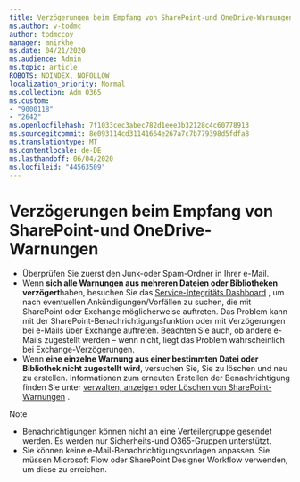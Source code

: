```yaml
---
title: Verzögerungen beim Empfang von SharePoint-und OneDrive-Warnungen
ms.author: v-todmc
author: todmccoy
manager: mnirkhe
ms.date: 04/21/2020
ms.audience: Admin
ms.topic: article
ROBOTS: NOINDEX, NOFOLLOW
localization_priority: Normal
ms.collection: Adm_O365
ms.custom:
- "9000118"
- "2642"
ms.openlocfilehash: 7f1033cec3abec782d1eee3b32128c4c60778913
ms.sourcegitcommit: 8e093114cd31141664e267a7c7b779398d5fdfa8
ms.translationtype: MT
ms.contentlocale: de-DE
ms.lasthandoff: 06/04/2020
ms.locfileid: "44563509"
---
```

# <a name="delays-in-receiving-sharepoint-and-onedrive-alerts"></a>Verzögerungen beim Empfang von SharePoint-und OneDrive-Warnungen

- Überprüfen Sie zuerst den Junk-oder Spam-Ordner in Ihrer e-Mail.
- Wenn **sich alle Warnungen aus mehreren Dateien oder Bibliotheken verzögert**haben, besuchen Sie das [Service-Integritäts Dashboard](https://portal.office.com/adminportal/home?ref=/servicehealth) , um nach eventuellen Ankündigungen/Vorfällen zu suchen, die mit SharePoint oder Exchange möglicherweise auftreten. Das Problem kann mit der SharePoint-Benachrichtigungsfunktion oder mit Verzögerungen bei e-Mails über Exchange auftreten. Beachten Sie auch, ob andere e-Mails zugestellt werden – wenn nicht, liegt das Problem wahrscheinlich bei Exchange-Verzögerungen.
- Wenn **eine einzelne Warnung aus einer bestimmten Datei oder Bibliothek nicht zugestellt wird**, versuchen Sie, Sie zu löschen und neu zu erstellen. Informationen zum erneuten Erstellen der Benachrichtigung finden Sie unter [verwalten, anzeigen oder Löschen von SharePoint-Warnungen](https://support.microsoft.com/office/99dfb19c-9a90-4a8c-aba1-aa8c8afb0de2) .

> [!NOTE]
> - Benachrichtigungen können nicht an eine Verteilergruppe gesendet werden. Es werden nur Sicherheits-und O365-Gruppen unterstützt.
> - Sie können keine e-Mail-Benachrichtigungsvorlagen anpassen. Sie müssen Microsoft Flow oder SharePoint Designer Workflow verwenden, um diese zu erreichen.
